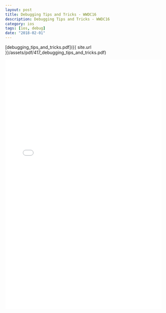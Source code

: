 ```yaml
---
layout: post
title: Debugging Tips and Tricks - WWDC16
description: Debugging Tips and Tricks - WWDC16
category: ios
tags: [ios, debug]
date: "2018-02-01"
---
```


[debugging_tips_and_tricks.pdf]({{ site.url }}/assets/pdf/417_debugging_tips_and_tricks.pdf)  

<embed src="/assets/pdf/417_debugging_tips_and_tricks.pdf" type="application/pdf" width="100%" height="800em" />
